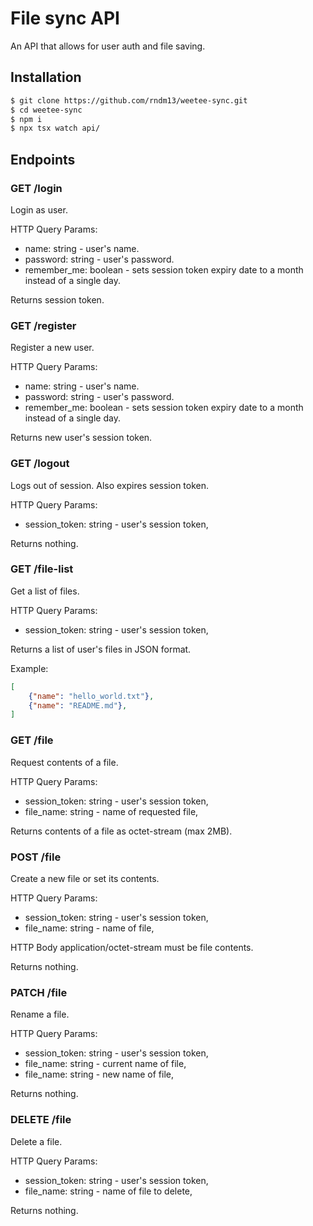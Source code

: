 # File sync API

An API that allows for user auth and file saving.

## Installation

```sh
$ git clone https://github.com/rndm13/weetee-sync.git
$ cd weetee-sync
$ npm i
$ npx tsx watch api/
```

## Endpoints
### GET /login

Login as user.

HTTP Query Params:
- name: string - user's name.
- password: string - user's password.
- remember_me: boolean - sets session token expiry date to a month instead of a single day.

Returns session token.

### GET /register

Register a new user.

HTTP Query Params:
- name: string - user's name.
- password: string - user's password.
- remember_me: boolean - sets session token expiry date to a month instead of a single day.

Returns new user's session token.

### GET /logout

Logs out of session. Also expires session token.

HTTP Query Params:
- session_token: string - user's session token,

Returns nothing.

### GET /file-list

Get a list of files.

HTTP Query Params:
- session_token: string - user's session token,

Returns a list of user's files in JSON format.

Example:
```json
[
    {"name": "hello_world.txt"},
    {"name": "README.md"},
]
```

### GET /file

Request contents of a file.

HTTP Query Params:
- session_token: string - user's session token,
- file_name: string - name of requested file,

Returns contents of a file as octet-stream (max 2MB).

### POST /file

Create a new file or set its contents.

HTTP Query Params:
- session_token: string - user's session token,
- file_name: string - name of file,

HTTP Body application/octet-stream must be file contents.

Returns nothing.

### PATCH /file

Rename a file.

HTTP Query Params:
- session_token: string - user's session token,
- file_name: string - current name of file,
- file_name: string - new name of file,

Returns nothing.

### DELETE /file

Delete a file.

HTTP Query Params:
- session_token: string - user's session token,
- file_name: string - name of file to delete,

Returns nothing.

